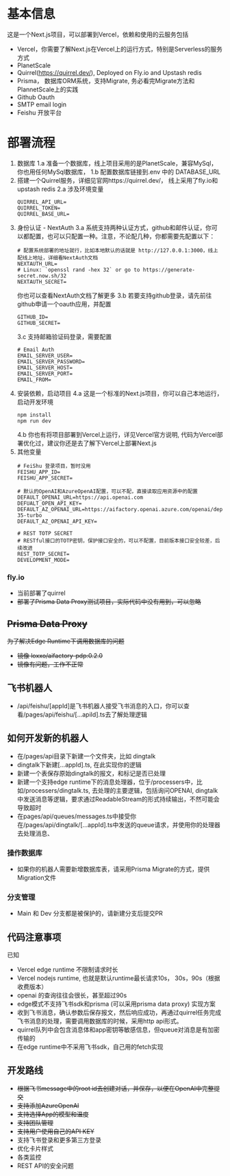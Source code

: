 # 基本信息
这是一个Next.js项目，可以部署到Vercel，依赖和使用的云服务包括
* Vercel，你需要了解Next.js在Vercel上的运行方式，特别是Serverless的服务方式
* PlanetScale
* Quirrel(https://quirrel.dev/), Deployed on Fly.io and Upstash redis
* Prisma， 数据库ORM系统，支持Migrate, 务必看完Migrate方法和PlannetScale上的实践
* Github Oauth
* SMTP email login
* Feishu 开放平台

# 部署流程
1. 数据库
    1.a 准备一个数据库，线上项目采用的是PlanetScale，兼容MySql，你也用任何MySql数据库，
    1.b 配置数据库链接到.env 中的 DATABASE_URL
2. 搭建一个Quirrel服务，详细见官网https://quirrel.dev/， 线上采用了fly.io和upstash redis
    2.a 涉及环境变量
    ```
    QUIRREL_API_URL=
    QUIRREL_TOKEN=
    QUIRREL_BASE_URL=
    ```
3. 身份认证 - NextAuth
    3.a 系统支持两种认证方式，github和邮件认证，你可以都配置，也可以只配置一种。注意，不论配几种，你都需要先配置以下：
    ```
    # 配置系统部署的地址就行，比如本地默认的话就是 http://127.0.0.1:3000，线上配线上地址，详细看NextAuth文档
    NEXTAUTH_URL=
    # Linux: `openssl rand -hex 32` or go to https://generate-secret.now.sh/32
    NEXTAUTH_SECRET=
    ```
    你也可以查看NextAuth文档了解更多
    3.b
    若要支持github登录，请先前往github申请一个oauth应用，并配置
    ```
    GITHUB_ID=
    GITHUB_SECRET=
    ```
    3.c
    支持邮箱验证码登录，需要配置
    ```
    # Email Auth
    EMAIL_SERVER_USER=
    EMAIL_SERVER_PASSWORD=
    EMAIL_SERVER_HOST=
    EMAIL_SERVER_PORT=
    EMAIL_FROM=
    ```
4. 安装依赖，启动项目
    4.a 这是一个标准的Next.js项目，你可以自己本地运行，启动开发环境
    ```
    npm install
    npm run dev
    ```
    4.b 你也有将项目部署到Vercel上运行，详见Vercel官方说明, 代码为Vercel部署优化过，建议你还是去了解下Vercel上部署Next.js
5. 其他变量
    ```
    # FeiShu 登录项目，暂时没用
    FEISHU_APP_ID=
    FEISHU_APP_SECRET=

    # 默认的OpenAI和AzureOpenAI配置，可以不配，直接读取应用资源中的配置
    DEFAULT_OPENAI_URL=https://api.openai.com
    DEFUALT_OPEN_API_KEY=
    DEFAULT_AZ_OPENAI_URL=https://aifactory.openai.azure.com/openai/deployments/gpt-35-turbo
    DEFAULT_AZ_OPENAI_API_KEY=

    # REST TOTP SECRET
    # RESTful接口的TOTP密钥，保护接口安全的，可以不配置，目前版本接口安全较差，后续改进
    REST_TOTP_SECRET=
    DEVELOPMENT_MODE=
    ```

### fly.io
* 当前部署了quirrel
* ~~部署了Prisma Data Proxy测试项目，实际代码中没有用到，可以忽略~~

## ~~Prisma Data Proxy~~
~~为了解决Edge Runtime下调用数据库的问题~~
* ~~镜像 loxxo/aifactory-pdp:0.2.0~~
* ~~镜像有问题，工作不正常~~

## 飞书机器人
* /api/feishu/[appId]是飞书机器人接受飞书消息的入口，你可以查看/pages/api/feishu/[...apiId].ts去了解处理逻辑

## 如何开发新的机器人
* 在/pages/api目录下新建一个文件夹，比如 dingtalk
* dingtalk下新建[...appId].ts, 在此实现你的逻辑
* 新建一个表保存原始dingtalk的报文，和标记是否已处理
* 新建一个支持edge runtime下的消息处理器，位于/processers中，比如/processers/dingtalk.ts, 去处理的主要逻辑，包括询问OPENAI, dingtalk中发送消息等逻辑，要求通过ReadableStream的形式持续输出，不然可能会导致超时
* 在pages/api/queues/messages.ts中接受你在/pages/api/dingtalk/[...appId].ts中发送的queue请求，并使用你的处理器去处理消息、

### 操作数据库
* 如果你的机器人需要新增数据库表，请采用Prisma Migrate的方式，提供Migration文件

### 分支管理
* Main 和 Dev 分支都是被保护的，请新建分支后提交PR


## 代码注意事项
已知
* Vercel edge runtime 不限制请求时长
* Vercel nodejs runtime, 也就是默认runtime最长请求10s， 30s，90s（根据收费版本）
* openai 的查询往往会很长，甚至超过90s
* edge模式不支持飞书sdk和prisma (可以采用prisma data proxy)
实现方案
* 收到飞书消息，确认参数后保存报文，然后响应成功，再通过quirrel任务完成飞书消息的处理，需要调用数据库的时候，采用http api形式。
* quirrel队列中会包含消息体和app密钥等敏感信息，但queue对消息是有加密传输的
* 在edge runtime中不采用飞书sdk，自己用的fetch实现



## 开发路线
* ~~根据飞书message中的root id去创建对话，并保存，以便在OpenAI中完整提交~~
* ~~支持添加AzureOpenAI~~
* ~~支持选择App的模型和温度~~
* ~~支持团队管理~~
* ~~支持用户使用自己的API KEY~~
* 支持飞书登录和更多第三方登录
* 优化卡片样式
* 各类监控
* REST API的安全问题
